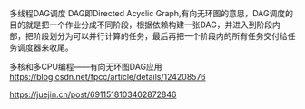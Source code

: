 多线程DAG调度
DAG即Directed Acyclic Graph,有向无环图的意思，DAG调度的目的就是把一个作业分成不同阶段，根据依赖构建一张DAG，并进入到阶段内部，把阶段划分为可以并行计算的任务，最后再把一个阶段内的所有任务交付给任务调度器来收尾。

多核和多CPU编程——有向无环图DAG应用
https://blog.csdn.net/fpcc/article/details/124208576

https://juejin.cn/post/6911518103402872846
